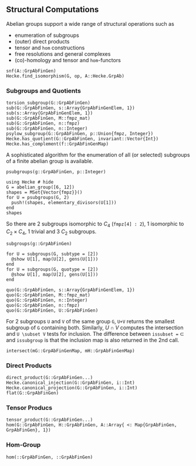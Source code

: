 ## Structural Computations
Abelian groups support a wide range of structural operations such as
 - enumeration of subgroups
 - (outer) direct products
 - tensor and `hom` constructions
 - free resolutions and general complexes
 - (co)-homology and tensor and `hom`-functors

```@docs
snf(A::GrpAbFinGen)
Hecke.find_isomorphism(G, op, A::Hecke.GrpAb)
```

### Subgroups and Quotients
```@docs
torsion_subgroup(G::GrpAbFinGen)
sub(G::GrpAbFinGen, s::Array{GrpAbFinGenElem, 1})
sub(s::Array{GrpAbFinGenElem, 1})
sub(G::GrpAbFinGen, M::fmpz_mat)
sub(G::GrpAbFinGen, n::fmpz)
sub(G::GrpAbFinGen, n::Integer)
psylow_subgroup(G::GrpAbFinGen, p::Union{fmpz, Integer})
Hecke.has_quotient(G::GrpAbFinGen, invariant::Vector{Int})
Hecke.has_complement(f::GrpAbFinGenMap)
```

A sophisticated algorithm for the enumeration of all (or selected) subgroups
of a finite abelian group is available.

```@docs
psubgroups(g::GrpAbFinGen, p::Integer)
```
```@repl subgroups
using Hecke # hide
G = abelian_group([6, 12])
shapes = MSet{Vector{fmpz}}()
for U = psubgroups(G, 2)
  push!(shapes, elementary_divisors(U[1]))
end
shapes
```
So there are $2$ subgroups isomorphic to $C_4$ (`fmpz[4] : 2`),
$1$ isomorphic to $C_2\times C_4$, 1 trivial and $3$ $C_2$ subgroups.

```@docs
subgroups(g::GrpAbFinGen)
```
```@repl subgroups
for U = subgroups(G, subtype = [2])
  @show U[1], map(U[2], gens(U[1]))
end
for U = subgroups(G, quotype = [2])
  @show U[1], map(U[2], gens(U[1]))
end
```

```@docs
quo(G::GrpAbFinGen, s::Array{GrpAbFinGenElem, 1})
quo(G::GrpAbFinGen, M::fmpz_mat)
quo(G::GrpAbFinGen, n::Integer)
quo(G::GrpAbFinGen, n::fmpz)
quo(G::GrpAbFinGen, U::GrpAbFinGen)
```

For 2 subgroups `U` and `V` of the same group `G`, `U+V` returns 
the smallest subgroup of `G` containing both. Similarly, $U\cap V$
computes the intersection and `U \subset V` tests for inclusion.
The difference between `issubset =` $\subset$ and
`issubgroup` is that the inclusion map is also returned in the 2nd call.

```@docs
intersect(mG::GrpAbFinGenMap, mH::GrpAbFinGenMap)
```

### Direct Products
```@docs
direct_product(G::GrpAbFinGen...)
Hecke.canonical_injection(G::GrpAbFinGen, i::Int)
Hecke.canonical_projection(G::GrpAbFinGen, i::Int)
flat(G::GrpAbFinGen)
```

### Tensor Producs
```@docs
tensor_product(G::GrpAbFinGen...)
hom(G::GrpAbFinGen, H::GrpAbFinGen, A::Array{ <: Map{GrpAbFinGen, GrpAbFinGen}, 1})
```

### Hom-Group
```@docs
hom(::GrpAbFinGen, ::GrpAbFinGen)
```

